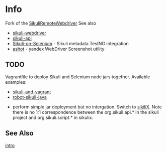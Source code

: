 Info
====

Fork of the [SikuliRemoteWebdriver](https://github.com/AJ-72/SikuliRemoteWebdriver)
See also 

 *  [sikuli-webdriver](https://github.com/edno/sikuli-webdriver)
 *  [sikuli-api](https://github.com/sikuli/sikuli-api)
 *  [Sikuli-on-Selenium](https://github.com/mubbashir/Sikuli-on-Selenium) - Sikuli metadata TestNG integration 
 *  [ashot](https://github.com/yandex-qatools/ashot) - yandex WebDriver Screenshot utility 


TODO
-----
Vagrantfile to deploy Sikuli and Selenium node jars together. 
Available examples:
 * [sikuli-and-vagrant](https://prezi.com/x1jto6svmecr/sikuli-and-vagrant/)
 * [robot-sikuli-java](https://github.com/hasanen/robot-sikuli-java)
-  perform simple jar deployment but  no intergation.
Switch  to [sikiliX](https://github.com/RaiMan/SikuliX-2014). Note there is no 1:1 correspondence between the org.sikuli.api.* in the sikuli project and org.sikuli.script.* in sikulix.

See Also
--------
[intro](http://devengineering.com/blog/testing/how-integrate-sikuli-script-selenium-webdriver)
